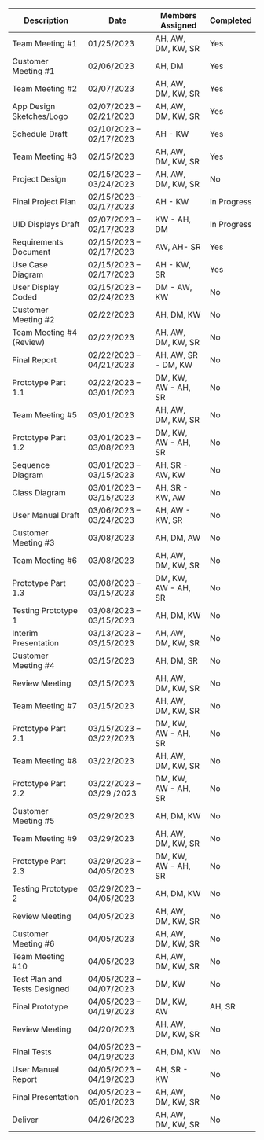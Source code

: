 |      Description      |           Date          | Members Assigned | Completed |
| --------------------- | ----------------------- | ---------------- | --------- |
|Team Meeting #1|	01/25/2023|	AH, AW, DM, KW, SR	|Yes|
|Customer Meeting #1|	02/06/2023|	AH, DM	|Yes|
|Team Meeting #2|	02/07/2023|	AH, AW, DM, KW, SR	|Yes|
|App Design Sketches/Logo|	02/07/2023 – 02/21/2023|	AH, AW, DM, KW, SR	|Yes|
|Schedule Draft	|02/10/2023 – 02/17/2023	|AH - KW	|Yes|
|Team Meeting #3	|02/15/2023|	AH, AW, DM, KW, SR	|Yes|
|Project Design	|02/15/2023 – 03/24/2023|	AH, AW, DM, KW, SR	|No|
|Final Project Plan	|02/15/2023 – 02/17/2023|	AH - KW|	In Progress|
|UID Displays Draft|02/07/2023 – 02/17/2023|	KW - AH, DM	|In Progress|
|Requirements Document|	02/15/2023 – 02/17/2023	|AW, AH- SR	|Yes|
|Use Case Diagram	|02/15/2023 – 02/17/2023|	AH - KW, SR	|Yes|
|User Display Coded|	02/15/2023 – 02/24/2023|	DM - AW, KW	|No|
|Customer Meeting #2	|02/22/2023	|AH, DM, KW	|No|
|Team Meeting #4 (Review)	|02/22/2023|	AH, AW, DM, KW, SR	|No|
|Final Report	|02/22/2023 – 04/21/2023|	AH, AW, SR - DM, KW	|No|
|Prototype Part 1.1	|02/22/2023 – 03/01/2023|	DM, KW, AW - AH, SR	|No|
|Team Meeting #5|	03/01/2023|	AH, AW, DM, KW, SR|	No|
|Prototype Part 1.2	|03/01/2023 – 03/08/2023|	DM, KW, AW - AH, SR|	No|
|Sequence Diagram	|03/01/2023 – 03/15/2023|	AH, SR - AW, KW	|No|
|Class Diagram	|03/01/2023 – 03/15/2023|	AH, SR - KW, AW	|No|
|User Manual Draft|03/06/2023 – 03/24/2023|	AH, AW - KW, SR	|No|
|Customer Meeting #3	|03/08/2023|	AH, DM, AW	|No|
|Team Meeting #6|	03/08/2023|	AH, AW, DM, KW, SR	|No|
|Prototype Part 1.3	|03/08/2023 – 03/15/2023|	DM, KW, AW - AH, SR|	No|
|Testing Prototype 1|	03/08/2023 – 03/15/2023|	AH, DM, KW	|No|
|Interim Presentation	|03/13/2023 – 03/15/2023|	AH, AW, DM, KW, SR|	No|
|Customer Meeting #4	|03/15/2023|	AH, DM, SR	|No|
|Review Meeting|	03/15/2023|	AH, AW, DM, KW, SR	|No|
|Team Meeting #7	|03/15/2023|	AH, AW, DM, KW, SR	|No|
|Prototype Part 2.1|	03/15/2023 – 03/22/2023	|DM, KW, AW - AH, SR|	No|
|Team Meeting #8|	03/22/2023|	AH, AW, DM, KW, SR	|No|
|Prototype Part 2.2	|03/22/2023 – 03/29 /2023|	DM, KW, AW - AH, SR	|No|
|Customer Meeting #5|	03/29/2023|	AH, DM, KW|	No|
|Team Meeting #9|	03/29/2023|	AH, AW, DM, KW, SR	|No|
|Prototype Part 2.3|	03/29/2023 – 04/05/2023|	DM, KW, AW - AH, SR|	No|
|Testing Prototype 2|	03/29/2023 – 04/05/2023|	AH, DM, KW	|No|
|Review Meeting	|04/05/2023|	AH, AW, DM, KW, SR	|No|
|Customer Meeting #6|	04/05/2023	|AH, AW, DM, KW, SR	|No|
|Team Meeting #10|	04/05/2023	|AH, AW, DM, KW, SR	|No|
|Test Plan and Tests Designed|	04/05/2023 – 04/07/2023|	DM, KW|	No|
|Final Prototype|	04/05/2023 – 04/19/2023|	DM, KW, AW | AH, SR	|No|
|Review Meeting|	04/20/2023	|AH, AW, DM, KW, SR	|No|
|Final Tests	|04/05/2023 – 04/19/2023|	AH, DM, KW	|No|
|User Manual Report|	04/05/2023 – 04/19/2023	|AH, SR - KW|	No|
|Final Presentation	|04/05/2023 – 05/01/2023	|AH, AW, DM, KW, SR|	No|
|Deliver	|04/26/2023|	AH, AW, DM, KW, SR|	No|
